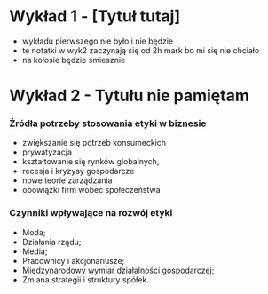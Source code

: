 # Wykład 1 - [Tytuł tutaj]

- wykładu pierwszego nie było i nie będzie
- te notatki w wyk2 zaczynają się od 2h mark bo mi się nie chciało
- na kolosie będzie śmiesznie

# Wykład 2 - Tytułu nie pamiętam

### Źródła potrzeby stosowania etyki w biznesie
- zwiększanie się potrzeb konsumeckich
- prywatyzacja
- kształtowanie się rynków globalnych,
- recesja i kryzysy gospodarcze
- nowe teorie zarządzania
- obowiązki firm wobec społeczeństwa

### Czynniki wpływające na rozwój etyki
- Moda;
- Działania rządu;
- Media;
- Pracownicy i akcjonariusze;
- Międzynarodowy wymiar działalności gospodarczej;
- Zmiana strategii i struktury spółek.